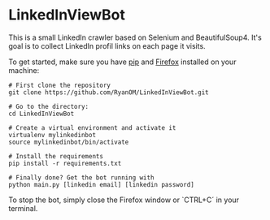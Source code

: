 # LinkedInViewBot

This is a small LinkedIn crawler based on Selenium and BeautifulSoup4.
It's goal is to collect LinkedIn profil links on each page it visits.

To get started, make sure you have [pip](https://pip.pypa.io/en/stable/installing/ "Get pip") and [Firefox](https://www.mozilla.org/en-US/firefox/new/ "Get Firefox") installed on your machine:


    # First clone the repository
    git clone https://github.com/RyanOM/LinkedInViewBot.git

    # Go to the directory:
    cd LinkedInViewBot

    # Create a virtual environment and activate it
    virtualenv mylinkedinbot
    source mylinkedinbot/bin/activate
    
    # Install the requirements
    pip install -r requirements.txt

    # Finally done? Get the bot running with
    python main.py [linkedin email] [linkedin password]


To stop the bot, simply close the Firefox window or `CTRL+C´ in your terminal. 
